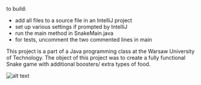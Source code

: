 to build:
- add all files to a source file in an IntelliJ project
- set up various settings if prompted by IntelliJ
- run the main method in SnakeMain.java
- for tests, uncomment the two commented lines in main

This project is a part of a Java programming class at the Warsaw University of Technology. The object of this project was to create a fully functional Snake game with additional boosters/ extra types of food.

![alt text](http://url/to/img.png)
